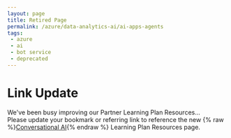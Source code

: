 ```yaml
---
layout: page
title: Retired Page
permalink: /azure/data-analytics-ai/ai-apps-agents
tags: 
 - azure
 - ai
 - bot service
 - deprecated
---
```


# Link Update

We've been busy improving our Partner Learning Plan Resources... 
<br />Please update your bookmark or referring link to reference the new {% raw %}[Conversational AI](conversational-ai){% endraw %} Learning Plan Resources page.
